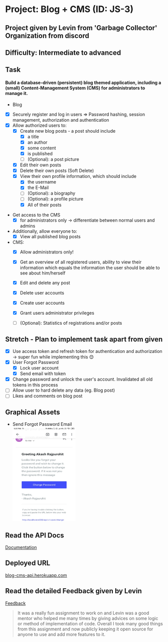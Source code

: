 # Project: Blog + CMS (ID: JS-3)
## Project given by Levin from 'Garbage Collector' Organization from discord
## Difficulty: Intermediate to advanced

## Task
#### Build a database-driven (persistent) blog themed application, including a (small) Content-Management System (CMS) for administrators to manage it.

* Blog
* [x] Securely register and log in users => Password hashing, session management, authorization and authentication
* [x] Allow authorized users to:
  * [x] Create new blog posts - a post should include
    * [x] a title
    * [x] an author
    * [x] some content
    * [x] is published
    * [ ] (Optional): a post picture
  * [x] Edit their own posts 
  * [x] Delete their own posts (Soft Delete)
  * [x] View their own profile information, which should include
    * [x] the username
    * [x] the E-Mail
    * [ ] (Optional): a biography
    * [ ] (Optional): a profile picture
    * [x] All of their posts
    
* Get access to the CMS
  * [x] for administrators only -> differentiate between normal users and admins

* Additionally, allow everyone to:
  * [x] View all published blog posts

* CMS:
  * [x] Allow administrators only!
  * [x] Get an overview of all registered users, ability to view their information which equals the information the user should be able to see about him/herself
  * [x] Edit and delete any post
  * [x] Delete user accounts
  * [x] Create user accounts
  * [x] Grant users administrator privileges
  * [ ] (Optional): Statistics of registrations and/or posts


## Stretch - Plan to implement task apart from given
* [x] Use access token and refresh token for authentication and authorization -> super fun while implementing this 😊
* [x] User Forgot Password
  * [x] Lock user account
  * [x] Send email with token
* [x] Change password and unlock the user's account. Invalidated all old tokens in this process
* [ ] Allow user to hard delete any data (eg. Blog post)
* [ ] Likes and comments on blog post

## Graphical Assets
* Send Forgot Password Email
  <br />
  <img src="./assets/forgotpassword-email.jpeg" width=200 height=300 />

## Read the API Docs
[Documentation](https://documenter.getpostman.com/view/4346639/S1TZzbts)

## Deployed URL
[blog-cms-api.herokuapp.com](https://blog-cms-api.herokuapp.com/)

## Read the detailed Feedback given by Levin
[Feedback](./FEEDBACK.md)

> It was a really fun assignment to work on and Levin was a good mentor who helped me many times by giving advices on some logic or method of implementation of code. Overall I took many good things from this assignment and now publicly keeping it open source for anyone to use and add more features to it. 